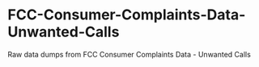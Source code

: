 # FCC-Consumer-Complaints-Data-Unwanted-Calls
Raw data dumps from FCC Consumer Complaints Data - Unwanted Calls
